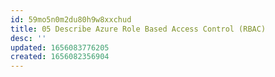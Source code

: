 ```yaml
---
id: 59mo5n0m2du80h9w8xxchud
title: 05 Describe Azure Role Based Access Control (RBAC)
desc: ''
updated: 1656083776205
created: 1656082356904
---
```


